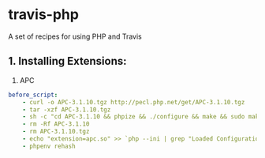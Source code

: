 travis-php
==========

A set of recipes for using PHP and Travis

## 1. Installing Extensions: 

1. APC

```yml
before_script: 
    - curl -o APC-3.1.10.tgz http://pecl.php.net/get/APC-3.1.10.tgz
    - tar -xzf APC-3.1.10.tgz
    - sh -c "cd APC-3.1.10 && phpize && ./configure && make && sudo make install && cd .."
    - rm -Rf APC-3.1.10
    - rm APC-3.1.10.tgz
    - echo "extension=apc.so" >> `php --ini | grep "Loaded Configuration" | sed -e "s|.*:\s*||"`
    - phpenv rehash
```
